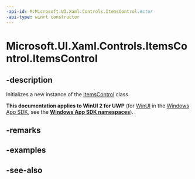 ```yaml
---
-api-id: M:Microsoft.UI.Xaml.Controls.ItemsControl.#ctor
-api-type: winrt constructor
---
```


<!-- Method syntax
public ItemsControl()
-->

# Microsoft.UI.Xaml.Controls.ItemsControl.ItemsControl

## -description
Initializes a new instance of the [ItemsControl](itemscontrol.md) class.

**This documentation applies to WinUI 2 for UWP** (for [WinUI](/windows/apps/winui/winui3/) in the [Windows App SDK](/windows/apps/windows-app-sdk/), see the **[Windows App SDK namespaces](/windows/windows-app-sdk/api/winrt/)**).

## -remarks

## -examples

## -see-also
